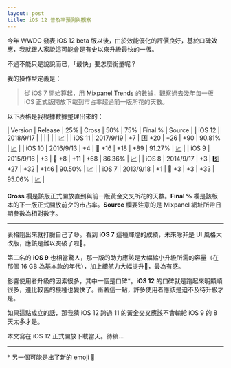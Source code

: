 ```yaml
---
layout: post
title: iOS 12 普及率預測與觀察
---
```

今年 WWDC 發表 iOS 12 beta 版以後，由於效能優化的評價良好，基於口碑效應，我就跟人家說這可能會是有史以來升級最快的一版。

不過不能只是說說而已，「最快」要怎麼衡量呢？

我的操作型定義是：
> 從 iOS 7 開始算起，用 [Mixpanel Trends](https://mixpanel.com/trends/) 的數據，觀察過去幾年每一版 iOS 正式版開放下載到市占率超過前一版所花的天數。

以下表格是我根據數據整理出來的：

| Version | Release | 25% | Cross | 50% | 75% | Final % | Source |
| iOS 12 | 2018/9/17 | | | | | | [📈](https://mixpanel.com/trends/#report/ios_12) |
| iOS 11 | 2017/9/19 | +7 | 4️⃣ +20 | +26 | +90 | 90.81% | [📈](https://mixpanel.com/trends/#report/ios_11/from_date:-381,report_unit:day,to_date:-201) |
| iOS 10 | 2016/9/13 | +4 | 🥉 +16 | +18 | +89 | 91.27% | [📈](https://mixpanel.com/trends/#report/ios_10/from_date:-746,report_unit:day,to_date:-566) |
| iOS 9 | 2015/9/16 | +3 | 🥈 +8 | +11 | +68 | 86.36% | [📈](https://mixpanel.com/trends/#report/ios_9/from_date:-1112,report_unit:day,to_date:-931) |
| iOS 8 | 2014/9/17 | +3 | 5️⃣ +27 | +32 | +146 | 90.50% | [📈](https://mixpanel.com/trends/#report/ios_8/from_date:-1477,report_unit:day,to_date:-1297) |
| iOS 7 | 2013/9/18 | +1 | 🥇 +3 | +3 | +33 | 95.06% | [📈](https://mixpanel.com/trends/#report/ios_7/from_date:-1842,report_unit:day,to_date:-1721) |

**Cross** 欄是該版正式開放直到與前一版黃金交叉所花的天數。**Final %** 欄是該版本的下一版正式開放前夕的市占率。**Source** 欄要注意的是 Mixpanel 網址所帶日期參數為相對數字。

---
表格剛出來就打臉自己了😅。看到 **iOS 7** 這種輝煌的成績，未來除非是 UI 風格大改版，應該是難以突破了啦🤪。

第二名的 **iOS 9** 也相當驚人，那一版的助力應該是大幅縮小升級所需的容量（在那個 16 GB 為基本款的年代），加上續航力大幅提升🔋，最為有感。

影響使用者升級的因素很多，其中一個是口碑\*。**iOS 12** 的口碑就是跑起來明顯順很多，連比較舊的機種也變快了。衝著這一點，許多使用者應該是迫不及待升級才是。

如果這點成立的話，那我猜 iOS 12 跨過 11 的黃金交叉應該不會輸給 iOS 9 的 8 天太多才是。

本文寫在 iOS 12 正式開放下載當天。待續...

---
\* 另一個可能是出了新的 emoji 🤣